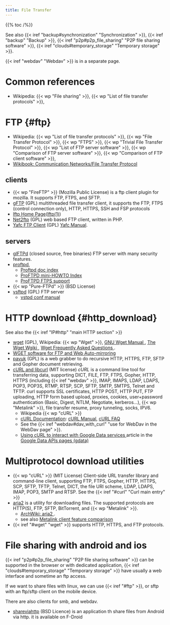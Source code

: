 ```yaml
---
title: File Transfer
---
```


{{% toc /%}}

See also {{< iref "backup#synchronization" "Synchronization" >}},
{{< iref "backup" "Backup" >}},
{{< iref "p2p#p2p_file_sharing" "P2P file sharing software" >}},
{{< iref "clouds#temporary_storage" "Temporary storage" >}}.

{{< iref "webdav" "Webdav" >}} is in a separate page.

# Common references

-   Wikipedia: {{< wp "File sharing" >}}, {{< wp "List of file transfer protocols" >}},


# FTP {#ftp}
-   Wikipedia: {{< wp "List of file transfer protocols" >}},
    {{< wp "File Transfer Protocol" >}}, {{< wp "FTPS" >}}, {{< wp "Trivial File Transfer Protocol" >}},
    {{< wp "List of FTP server software" >}}, {{< wp "Comparison of FTP server software" >}},
    {{< wp "Comparison of FTP client software" >}},
-   [Wikibook: Communication Networks/File Transfer Protocol
    ](http://en.wikibooks.org/wiki/Communication_Networks/File_Transfer_Protocol)

## clients
-   {{< wp "FireFTP" >}} (Mozilla Public License) is a ftp client plugin for
    mozilla. It supports FTP, FTPS, and SFTP.
-   [gFTP](http://gftp.seul.org/) (GPL)
    multithreaded file transfer client, it supports the FTP,
    FTPS (control connection only), HTTP, HTTPS, SSH and FSP protocols
-   [lftp Home Page](http://lftp.yar.ru/)([lftp(1)](http://man.cx/lftp(1)))
-   [Net2ftp](http://www.net2ftp.com) (GPL)
    web based FTP client, written in PHP.
-   [Yafc FTP Client](http://www.yafc-ftp.com/) (GPL)
    [Yafc Manual](http://www.yafc-ftp.com/manual/).

## servers
-   [glFTPd](http://en.wikipedia.org/wiki/Glftpd) (closed source, free binaries)
    FTP server with many security features.
-   [proftpd](http://www.proftpd.org/),
    - [Proftpd doc index](http://www.proftpd.org/docs/)
    - [ProFTPD mini-HOWTO Index](http://www.proftpd.org/docs/howto/)
    - [ProFTPD FTPS support](http://www.proftpd.org/docs/howto/TLS.html)
-   {{< wp "Pure-FTPd" >}} (BSD License)
-   [vsftpd](https://security.appspot.com/vsftpd.html) (GPL)
    FTP server
    -   [vstpd conf manual
        ](https://security.appspot.com/vsftpd/vsftpd_conf.html)

# HTTP download {#http_download}
See also the {{< iref "IP#http" "main HTTP section" >}}

-   <a name="wget"></a>[wget](http://www.gnu.org/software/wget/) (GPL),
    Wikipedia: {{< wp "Wget" >}},
    [GNU Wget Manual
    ](http://www.gnu.org/software/wget/manual/html_node/index.html),
    [The Wget Wgiki
    ](http://wget.addictivecode.org/),
    [Wget Frequently Asked Questions
    ](http://wget.addictivecode.org/FrequentlyAskedQuestions).
-   [WGET software for FTP and Web Auto-mirroring
    ](http://www.ccp14.ac.uk/mirror/wget.htm)
-   [pavuk](http://www.pavuk.org/) (GPL) is a web grabber to do
    recursive HTTP, HTTPS, FTP, SFTP and Gopher document retrieving.
-   <a name="curl"></a>[cURL and libcurl](http://curl.haxx.se/) (MIT license)
    _cURL_ is a command line tool for transferring data, supporting DICT, FILE, FTP,
    FTPS, Gopher, HTTP, HTTPS (including {{< iref "webdav" >}}, IMAP, IMAPS, LDAP,
    LDAPS, POP3, POP3S, RTMP, RTSP, SCP, SFTP, SMTP, SMTPS, Telnet and TFTP.  curl
    supports SSL certificates, HTTP POST, HTTP PUT, FTP uploading, HTTP form based
    upload, proxies, cookies, user+password authentication (Basic, Digest, NTLM,
    Negotiate, kerberos...), {{< wp "Metalink" >}}, file transfer resume, proxy
    tunneling, socks, IPV6.
    -   Wikipedia {{< wp "cURL" >}}
    -   [cURL Documentation](http://curl.haxx.se/docs/):
        [cURL Manual](http://curl.haxx.se/docs/manual.html),
        [cURL FAQ](http://curl.haxx.se/docs/faq.html)
    -   See the
        {{< iref "webdav#dav_with_curl" "use for WebDav in the WebDav page" >}}.
    -   [Using cURL to interact with Google Data services
        ](https://developers.google.com/gdata/articles/using_cURL)
        article in the [Google Data APIs pages (gdata)
        ](https://developers.google.com/gdata/)


# Multiprotocol download utilities

-   {{< wp "cURL" >}} (MIT License)
    Client-side URL transfer library and command-line client,
    supporting FTP, FTPS, Gopher, HTTP, HTTPS, SCP, SFTP, TFTP,
    Telnet, DICT, the file URI scheme, LDAP, LDAPS, IMAP,
    POP3, SMTP and RTSP. See the
    {{< iref "#curl" "Curl main entry" >}}
-   <a name=aria2></a>[aria2](https://aria2.github.io/)
    is a utility for downloading files. The supported protocols are
    HTTP(S), FTP, SFTP, BitTorrent, and {{< wp "Metalink" >}}.
    -   [ArchWiki: aria2
        ](https://wiki.archlinux.org/index.php/Aria2).
    -   see also [Metalink client feature comparison
        ](https://en.wikipedia.org/wiki/Metalink#Metalink_client_feature_comparison)
-   {{< iref "#wget" "wget" >}}
    supports HTTP, HTTPS, and FTP protocols.

# File sharing with android and ios

{{< iref "p2p#p2p_file_sharing" "P2P file sharing software" >}} can be supported in the
browser or with dedicated application,
{{< iref "clouds#temporary_storage" "Temporary storage" >}} have usually a web interface
and sometime an ftp access.

If we want to share files with linux, we can use {{< iref "#ftp" >}}, or sftp with an
ftp/sftp client on the mobile device.

There are also clients for smb, and webdav.

-   [shareviahttp](https://github.com/marcosdiez/shareviahttp) (BSD Licence)
    is an application th share files from Android via http.
    it is available on F-Droid




<!--  Local Variables: -->
<!--  mode: markdown -->
<!--  ispell-local-dictionary: "english" -->
<!--  End: -->
